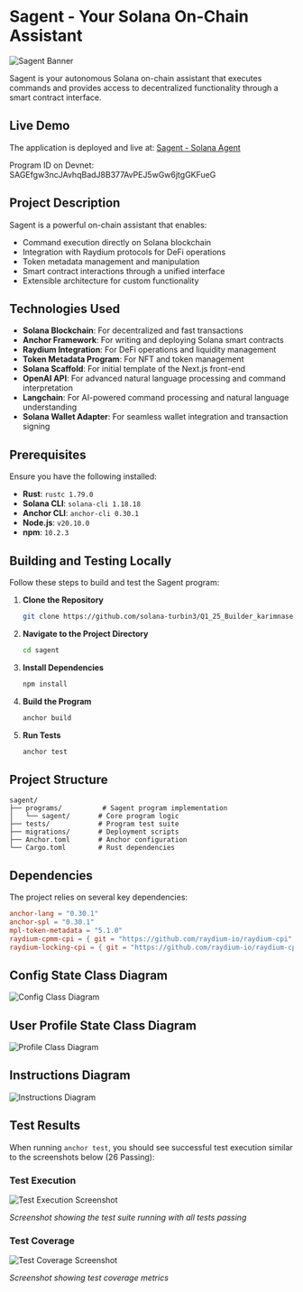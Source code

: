 # Sagent - Your Solana On-Chain Assistant

![Sagent Banner](./banner.png)

Sagent is your autonomous Solana on-chain assistant that executes commands and provides access to decentralized functionality through a smart contract interface.


## Live Demo

The application is deployed and live at: [Sagent - Solana Agent](https://sagent.vercel.app/)

Program ID on Devnet: SAGEfgw3ncJAvhqBadJ8B377AvPEJ5wGw6jtgGKFueG

## Project Description

Sagent is a powerful on-chain assistant that enables:
- Command execution directly on Solana blockchain
- Integration with Raydium protocols for DeFi operations
- Token metadata management and manipulation
- Smart contract interactions through a unified interface
- Extensible architecture for custom functionality

## Technologies Used

- **Solana Blockchain**: For decentralized and fast transactions
- **Anchor Framework**: For writing and deploying Solana smart contracts
- **Raydium Integration**: For DeFi operations and liquidity management
- **Token Metadata Program**: For NFT and token management
- **Solana Scaffold**: For initial template of the Next.js front-end
- **OpenAI API**: For advanced natural language processing and command interpretation
- **Langchain**: For AI-powered command processing and natural language understanding
- **Solana Wallet Adapter**: For seamless wallet integration and transaction signing

## Prerequisites

Ensure you have the following installed:

- **Rust**: `rustc 1.79.0`
- **Solana CLI**: `solana-cli 1.18.18`
- **Anchor CLI**: `anchor-cli 0.30.1`
- **Node.js**: `v20.10.0`
- **npm**: `10.2.3`

## Building and Testing Locally

Follow these steps to build and test the Sagent program:

1. **Clone the Repository**
   ```bash
   git clone https://github.com/solana-turbin3/Q1_25_Builder_karimnasereddin/tree/main/capstone/sagent
   ```

2. **Navigate to the Project Directory**
   ```bash
   cd sagent
   ```

3. **Install Dependencies**
   ```bash
   npm install
   ```

4. **Build the Program**
   ```bash
   anchor build
   ```

5. **Run Tests**
   ```bash
   anchor test
   ```

## Project Structure

```
sagent/
├── programs/          # Sagent program implementation
│   └── sagent/       # Core program logic
├── tests/            # Program test suite
├── migrations/       # Deployment scripts
├── Anchor.toml       # Anchor configuration
└── Cargo.toml        # Rust dependencies
```

## Dependencies

The project relies on several key dependencies:
```toml
anchor-lang = "0.30.1"
anchor-spl = "0.30.1"
mpl-token-metadata = "5.1.0"
raydium-cpmm-cpi = { git = "https://github.com/raydium-io/raydium-cpi", branch = "anchor-0.30.1" }
raydium-locking-cpi = { git = "https://github.com/raydium-io/raydium-cpi", branch = "anchor-0.30.1" }
```

## Config State Class Diagram
![Config Class Diagram](./config_state.png)

## User Profile State Class Diagram
![Profile Class Diagram](./profile_state.png)

## Instructions Diagram
![Instructions Diagram](./instructions.png)


## Test Results

When running `anchor test`, you should see successful test execution similar to the screenshots below (26 Passing):

### Test Execution
![Test Execution Screenshot](./test-execution.png)

*Screenshot showing the test suite running with all tests passing*

### Test Coverage
![Test Coverage Screenshot](./test-coverage.png)

*Screenshot showing test coverage metrics*


